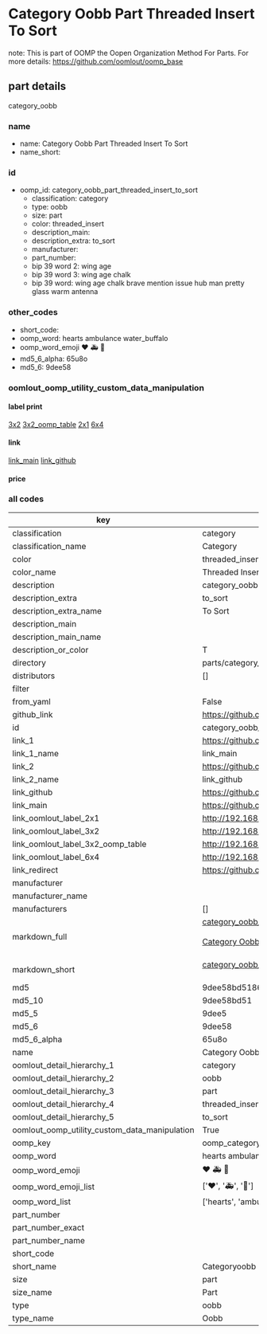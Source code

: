 # Category Oobb Part Threaded Insert To Sort  

note: This is part of OOMP the Oopen Organization Method For Parts. For more details: https://github.com/oomlout/oomp_base

##  part details
  



category_oobb



### name
* name: Category Oobb Part Threaded Insert To Sort
* name_short: 
### id
* oomp_id: category_oobb_part_threaded_insert_to_sort
  * classification: category
  * type: oobb
  * size: part
  * color: threaded_insert
  * description_main: 
  * description_extra: to_sort
  * manufacturer: 
  * part_number: 
  * bip 39 word 2: wing age
  * bip 39 word 3: wing age chalk
  * bip 39 word: wing age chalk brave mention issue hub man pretty glass warm antenna

### other_codes
* short_code: 
* oomp_word: hearts ambulance water_buffalo
* oomp_word_emoji :hearts: :ambulance: :water_buffalo:
* md5_6_alpha: 65u8o
* md5_6: 9dee58






### oomlout_oomp_utility_custom_data_manipulation
#### label print
[3x2](http://192.168.1.245:1112/?label=oomp%2065u8o)
[3x2_oomp_table](http://192.168.1.108:1112/?label=oomp%2065u8o)
[2x1](http://192.168.1.242:1112/?label=oomp%2065u8o)
[6x4](http://192.168.1.55:1112/?label=oomp%2065u8o)    

#### link

[link_main](https://github.com/oomlout/oomlout_oomp_version_1_messy/tree/main/parts/category_oobb_part_threaded_insert_to_sort) [link_github](https://github.com/oomlout/oomlout_oomp_version_1_messy/tree/main/parts/category_oobb_part_threaded_insert_to_sort)                             

#### price







### all codes 
| key | value |  
| --- | --- |  
| classification | category |  
| classification_name | Category |  
| color | threaded_insert |  
| color_name | Threaded Insert |  
| description | category_oobb |  
| description_extra | to_sort |  
| description_extra_name | To Sort |  
| description_main |  |  
| description_main_name |  |  
| description_or_color | T  |  
| directory | parts/category_oobb_part_threaded_insert_to_sort |  
| distributors | [] |  
| filter |  |  
| from_yaml | False |  
| github_link | https://github.com/oomlout/oomlout_oomp_part_src/tree/main/parts/category_oobb_part_threaded_insert_to_sort |  
| id | category_oobb_part_threaded_insert_to_sort |  
| link_1 | https://github.com/oomlout/oomlout_oomp_version_1_messy/tree/main/parts/category_oobb_part_threaded_insert_to_sort |  
| link_1_name | link_main |  
| link_2 | https://github.com/oomlout/oomlout_oomp_version_1_messy/tree/main/parts/category_oobb_part_threaded_insert_to_sort |  
| link_2_name | link_github |  
| link_github | https://github.com/oomlout/oomlout_oomp_version_1_messy/tree/main/parts/category_oobb_part_threaded_insert_to_sort |  
| link_main | https://github.com/oomlout/oomlout_oomp_version_1_messy/tree/main/parts/category_oobb_part_threaded_insert_to_sort |  
| link_oomlout_label_2x1 | http://192.168.1.242:1112/?label=oomp%2065u8o |  
| link_oomlout_label_3x2 | http://192.168.1.245:1112/?label=oomp%2065u8o |  
| link_oomlout_label_3x2_oomp_table | http://192.168.1.108:1112/?label=oomp%2065u8o |  
| link_oomlout_label_6x4 | http://192.168.1.55:1112/?label=oomp%2065u8o |  
| link_redirect | https://github.com/oomlout/oomlout_oomp_version_1_messy/tree/main/parts/category_oobb_part_threaded_insert_to_sort |  
| manufacturer |  |  
| manufacturer_name |  |  
| manufacturers | [] |  
| markdown_full | [category_oobb_part_threaded_insert_to_sort](none)<br>[](none)<br>[Category Oobb Part Threaded Insert To Sort](none)<br><br> |  
| markdown_short | [category_oobb_part_threaded_insert_to_sort](none)<br><br> |  
| md5 | 9dee58bd5186cdd1dac581b44bc137dd |  
| md5_10 | 9dee58bd51 |  
| md5_5 | 9dee5 |  
| md5_6 | 9dee58 |  
| md5_6_alpha | 65u8o |  
| name | Category Oobb Part Threaded Insert To Sort |  
| oomlout_detail_hierarchy_1 | category |  
| oomlout_detail_hierarchy_2 | oobb |  
| oomlout_detail_hierarchy_3 | part |  
| oomlout_detail_hierarchy_4 | threaded_insert |  
| oomlout_detail_hierarchy_5 | to_sort |  
| oomlout_oomp_utility_custom_data_manipulation | True |  
| oomp_key | oomp_category_oobb_part_threaded_insert_to_sort |  
| oomp_word | hearts ambulance water_buffalo |  
| oomp_word_emoji | :hearts: :ambulance: :water_buffalo: |  
| oomp_word_emoji_list | [':hearts:', ':ambulance:', ':water_buffalo:'] |  
| oomp_word_list | ['hearts', 'ambulance', 'water_buffalo'] |  
| part_number |  |  
| part_number_exact |  |  
| part_number_name |  |  
| short_code |  |  
| short_name | Categoryoobb |  
| size | part |  
| size_name | Part |  
| type | oobb |  
| type_name | Oobb |  
